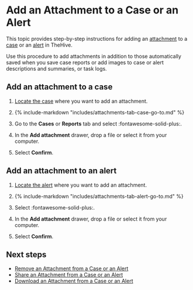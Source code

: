 # Add an Attachment to a Case or an Alert

<!-- md:permission `manageCase/update` --> <!-- md:permission `manageAlert/update` -->

This topic provides step-by-step instructions for adding an [attachment](../../../analyst-corner/cases/attachments/about-attachments.md) to a [case](../about-cases.md) or an [alert](../../alerts/about-alerts.md) in TheHive.

Use this procedure to add attachments in addition to those automatically saved when you save case reports or add images to case or alert descriptions and summaries, or task logs.

## Add an attachment to a case

1. [Locate the case](../search-for-cases/find-a-case.md) where you want to add an attachment.

2. {% include-markdown "includes/attachments-tab-case-go-to.md" %}

3. Go to the **Cases** or **Reports** tab and select :fontawesome-solid-plus:.

4. In the **Add attachment** drawer, drop a file or select it from your computer.

5. Select **Confirm**.

## Add an attachment to an alert

1. [Locate the alert](../../alerts/search-for-alerts/find-an-alert.md) where you want to add an attachment.

2. {% include-markdown "includes/attachments-tab-alert-go-to.md" %}

3. Select :fontawesome-solid-plus:.

4. In the **Add attachment** drawer, drop a file or select it from your computer.

5. Select **Confirm**.

<h2>Next steps</h2>

* [Remove an Attachment from a Case or an Alert](remove-an-attachment-case-alert.md)
* [Share an Attachment from a Case or an Alert](share-an-attachment-case-alert.md)
* [Download an Attachment from a Case or an Alert](download-an-attachment-case-alert.md)
